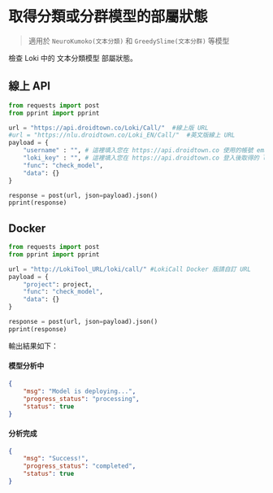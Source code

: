 # 取得分類或分群模型的部屬狀態
> 適用於 `NeuroKumoko(文本分類)` 和 `GreedySlime(文本分群)` 等模型

檢查 Loki 中的 文本分類模型 部屬狀態。

## 線上 API

```python
from requests import post
from pprint import pprint

url = "https://api.droidtown.co/Loki/Call/"  #線上版 URL
#url = "https://nlu.droidtown.co/Loki_EN/Call/"  #英文版線上 URL
payload = {
    "username" : "", # 這裡填入您在 https://api.droidtown.co 使用的帳號 email。     Docker 版不需要此參數！
    "loki_key" : "", # 這裡填入您在 https://api.droidtown.co 登入後取得的 loki_key。 Docker 版不需要此參數！
    "func": "check_model",
    "data": {}
}

response = post(url, json=payload).json()
pprint(response)
```

## Docker

```python
from requests import post
from pprint import pprint

url = "http://LokiTool_URL/loki/call/" #LokiCall Docker 版請自訂 URL
payload = {
    "project": project,
    "func": "check_model",
    "data": {}
}

response = post(url, json=payload).json()
pprint(response)
```

輸出結果如下：

#### 模型分析中
```json
{
    "msg": "Model is deploying...",
    "progress_status": "processing",
    "status": true
}
```
#### 分析完成
```json
{
    "msg": "Success!",
    "progress_status": "completed",
    "status": true
}
```

